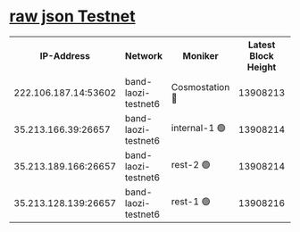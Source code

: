 
[raw json Testnet](https://rpc-check.bandt.stavr.tech/bandt/rpcbandt_result.json)
=

<table><tr><th>IP-Address</th><th>Network</th><th>Moniker</th><th>Latest Block Height</th><th>Earliest Block Height</th><th>Catching Up</th><th>Tx Index</th><th>Voting Power</th><th>Scan Time</th></tr><tr><td>222.106.187.14:53602</td><td>band-laozi-testnet6</td><td>Cosmostation 🔴</td><td>13908213</td><td>13177501</td><td>False</td><td>on</td><td>2203223</td><td>2023-12-16T03:14:38.366736814UTC</td></tr><tr><td>35.213.166.39:26657</td><td>band-laozi-testnet6</td><td>internal-1 🟢</td><td>13908214</td><td>13808214</td><td>False</td><td>on</td><td>0</td><td>2023-12-16T03:14:39.558120033UTC</td></tr><tr><td>35.213.189.166:26657</td><td>band-laozi-testnet6</td><td>rest-2 🟢</td><td>13908214</td><td>13808214</td><td>False</td><td>on</td><td>0</td><td>2023-12-16T03:14:40.816386106UTC</td></tr><tr><td>35.213.128.139:26657</td><td>band-laozi-testnet6</td><td>rest-1 🟢</td><td>13908216</td><td>13808216</td><td>False</td><td>on</td><td>0</td><td>2023-12-16T03:14:46.166147718UTC</td></tr></table>
